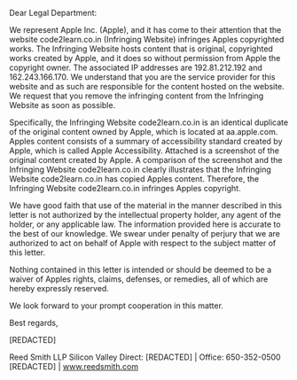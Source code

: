 Dear Legal Department:

We represent Apple Inc. (Apple), and it has come to their attention that the website code2learn.co.in (Infringing Website) infringes Apples copyrighted works. The Infringing Website hosts content that is original, copyrighted works created by Apple, and it does so without permission from Apple the copyright owner. The associated IP addresses are 192.81.212.192 and 162.243.166.170. We understand that you are the service provider for this website and as such are responsible for the content hosted on the website. We request that you remove the infringing content from the Infringing Website as soon as possible.

Specifically, the Infringing Website code2learn.co.in is an identical duplicate of the original content owned by Apple, which is located at aa.apple.com. Apples content consists of a summary of accessibility standard created by Apple, which is called Apple Accessibility. Attached is a screenshot of the original content created by Apple. A comparison of the screenshot and the Infringing Website code2learn.co.in clearly illustrates that the Infringing Website code2learn.co.in has copied Apples content. Therefore, the Infringing Website code2learn.co.in infringes Apples copyright.

We have good faith that use of the material in the manner described in this letter is not authorized by the intellectual property holder, any agent of the holder, or any applicable law. The information provided here is accurate to the best of our knowledge. We swear under penalty of perjury that we are authorized to act on behalf of Apple with respect to the subject matter of this letter.

Nothing contained in this letter is intended or should be deemed to be a waiver of Apples rights, claims, defenses, or remedies, all of which are hereby expressly reserved.

We look forward to your prompt cooperation in this matter.

Best regards,


[REDACTED]

Reed Smith LLP
Silicon Valley
Direct: [REDACTED] | Office: 650-352-0500
[REDACTED] | www.reedsmith.com
